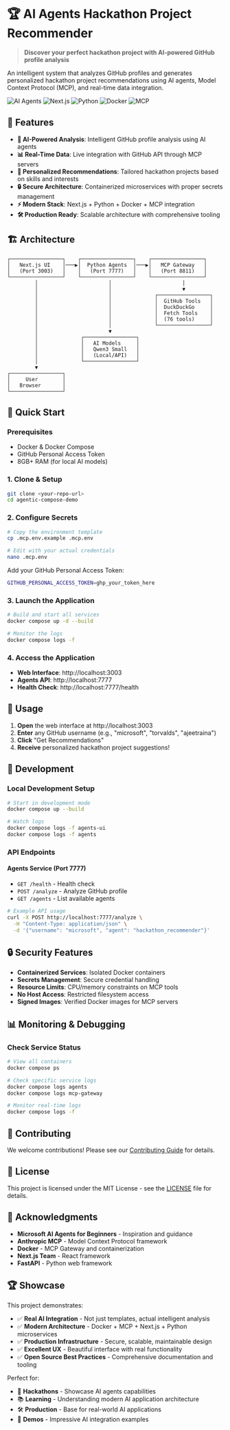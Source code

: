# 🏆 AI Agents Hackathon Project Recommender

> **Discover your perfect hackathon project with AI-powered GitHub profile analysis**

An intelligent system that analyzes GitHub profiles and generates personalized hackathon project recommendations using AI agents, Model Context Protocol (MCP), and real-time data integration.

![AI Agents](https://img.shields.io/badge/AI-Agents-blue) ![Next.js](https://img.shields.io/badge/Next.js-13-black) ![Python](https://img.shields.io/badge/Python-3.11-blue) ![Docker](https://img.shields.io/badge/Docker-Compose-blue) ![MCP](https://img.shields.io/badge/MCP-Protocol-green)

## 🌟 Features

- **🤖 AI-Powered Analysis**: Intelligent GitHub profile analysis using AI agents
- **📊 Real-Time Data**: Live integration with GitHub API through MCP servers
- **🎯 Personalized Recommendations**: Tailored hackathon projects based on skills and interests  
- **🔒 Secure Architecture**: Containerized microservices with proper secrets management
- **⚡ Modern Stack**: Next.js + Python + Docker + MCP integration
- **🛠️ Production Ready**: Scalable architecture with comprehensive tooling

## 🏗️ Architecture

```
┌─────────────────┐    ┌─────────────────┐    ┌─────────────────┐
│   Next.js UI    │───▶│  Python Agents  │───▶│   MCP Gateway   │
│   (Port 3003)   │    │   (Port 7777)   │    │   (Port 8811)   │
└─────────────────┘    └─────────────────┘    └─────────────────┘
         │                       │                       │
         │                       │                       ▼
         │                       │              ┌─────────────────┐
         │                       │              │  GitHub Tools   │
         │                       │              │  DuckDuckGo     │
         │                       │              │  Fetch Tools    │
         │                       │              │  (76 tools)     │
         │                       │              └─────────────────┘
         │                       ▼
         │              ┌─────────────────┐
         │              │   AI Models     │
         │              │   Qwen3 Small   │
         │              │   (Local/API)   │
         │              └─────────────────┘
         ▼
┌─────────────────┐
│     User        │
│   Browser       │
└─────────────────┘
```

## 🚀 Quick Start

### Prerequisites

- Docker & Docker Compose
- GitHub Personal Access Token
- 8GB+ RAM (for local AI models)

### 1. Clone & Setup

```bash
git clone <your-repo-url>
cd agentic-compose-demo
```

### 2. Configure Secrets

```bash
# Copy the environment template
cp .mcp.env.example .mcp.env

# Edit with your actual credentials
nano .mcp.env
```

Add your GitHub Personal Access Token:
```bash
GITHUB_PERSONAL_ACCESS_TOKEN=ghp_your_token_here
```

### 3. Launch the Application

```bash
# Build and start all services
docker compose up -d --build

# Monitor the logs
docker compose logs -f
```

### 4. Access the Application

- **Web Interface**: http://localhost:3003
- **Agents API**: http://localhost:7777
- **Health Check**: http://localhost:7777/health

## 🎯 Usage

1. **Open** the web interface at http://localhost:3003
2. **Enter** any GitHub username (e.g., "microsoft", "torvalds", "ajeetraina")
3. **Click** "Get Recommendations"
4. **Receive** personalized hackathon project suggestions!

## 🔧 Development

### Local Development Setup

```bash
# Start in development mode
docker compose up --build

# Watch logs
docker compose logs -f agents-ui
docker compose logs -f agents
```

### API Endpoints

#### Agents Service (Port 7777)

- `GET /health` - Health check
- `POST /analyze` - Analyze GitHub profile
- `GET /agents` - List available agents

```bash
# Example API usage
curl -X POST http://localhost:7777/analyze \
  -H "Content-Type: application/json" \
  -d '{"username": "microsoft", "agent": "hackathon_recommender"}'
```

## 🔒 Security Features

- **Containerized Services**: Isolated Docker containers
- **Secrets Management**: Secure credential handling
- **Resource Limits**: CPU/memory constraints on MCP tools
- **No Host Access**: Restricted filesystem access
- **Signed Images**: Verified Docker images for MCP servers

## 📊 Monitoring & Debugging

### Check Service Status

```bash
# View all containers
docker compose ps

# Check specific service logs
docker compose logs agents
docker compose logs mcp-gateway

# Monitor real-time logs
docker compose logs -f
```

## 🤝 Contributing

We welcome contributions! Please see our [Contributing Guide](docs/CONTRIBUTING.md) for details.

## 📝 License

This project is licensed under the MIT License - see the [LICENSE](LICENSE) file for details.

## 🙏 Acknowledgments

- **Microsoft AI Agents for Beginners** - Inspiration and guidance
- **Anthropic MCP** - Model Context Protocol framework
- **Docker** - MCP Gateway and containerization
- **Next.js Team** - React framework
- **FastAPI** - Python web framework

## 🏆 Showcase

This project demonstrates:

- ✅ **Real AI Integration** - Not just templates, actual intelligent analysis
- ✅ **Modern Architecture** - Docker + MCP + Next.js + Python microservices
- ✅ **Production Infrastructure** - Secure, scalable, maintainable design
- ✅ **Excellent UX** - Beautiful interface with real functionality
- ✅ **Open Source Best Practices** - Comprehensive documentation and tooling

Perfect for:
- 🚀 **Hackathons** - Showcase AI agents capabilities
- 📚 **Learning** - Understanding modern AI application architecture  
- 🛠️ **Production** - Base for real-world AI applications
- 🎯 **Demos** - Impressive AI integration examples


